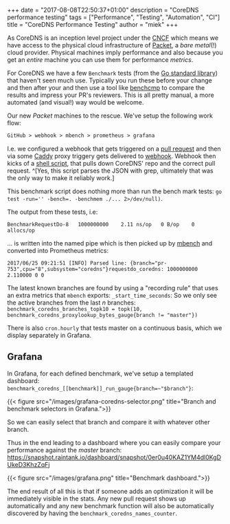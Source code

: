 +++
date = "2017-08-08T22:50:37+01:00"
description = "CoreDNS performance testing"
tags = ["Performance", "Testing", "Automation", "CI"]
title = "CoreDNS Performance Testing"
author = "miek"
+++

As CoreDNS is an inception level project under the [CNCF](https://www.cncf.io/) which means we have
access to the physical cloud infrastructure of [Packet](https://www.packet.net/), a *bare metal*(!)
cloud provider. Physical machines imply performance and also because you get an *entire* machine you
can use them for performance *metrics*.

For CoreDNS we have a few `Benchmark` tests (from the [Go standard
library](https://golang.org/pkg/testing/#hdr-Benchmarks)) that haven't seen much use.
Typically you run these before your change and then after your and then use a tool like
[benchcmp](https://godoc.org/golang.org/x/tools/cmd/benchcmp) to compare the results and impress
your PR's reviewers. This is all pretty manual, a more automated (and visual!) way would be welcome.

Our new *Packet* machines to the rescue. We've setup the following work flow:

~~~ txt
GitHub > webhook > mbench > prometheus > grafana
~~~

I.e. we configured a webhook that gets triggered on a [pull
request](https://developer.github.com/v3/activity/events/types/#pullrequestevent) and then via some
[Caddy](https://caddyserver.com) proxy triggery gets delivered to
[webhook](https://github.com/adnanh/webhook). Webhook then kicks of a [shell
script](https://github.com/miekg/mbench/blob/94c2d4d13a5d0ab6eaa5ed26d9bc992c1f28a10c/scripts/coredns-benchmark-pull),
that pulls down CoreDNS' repo and the correct pull request.
^[Yes, this script parses the JSON with grep, ultimately that was the only way to make it reliably
work.]

This benchmark script does nothing more
than run the bench mark tests: `go test -run='' -bench=. -benchmem ./... 2>/dev/null)`.

The output from these tests, i.e:
~~~
BenchmarkRequestDo-8   1000000000	 2.11 ns/op	  0 B/op    0 allocs/op
~~~
... is written into the named pipe which is then picked up by [mbench](https://github.com/miekg/mbench)
and converted into Prometheus metrics:

~~~
2017/06/25 09:21:51 [INFO] Parsed line: {branch="pr-753",cpu="8",subsystem="coredns"}requestdo_coredns: 1000000000 2.110000 0 0
~~~

The latest known branches are found by using a "recording rule" that uses an extra metrics that
`mbench` exports: `_start_time_seconds`:
So we only see the active branches from the last *n* branches: `benchmark_coredns_branches_topk10
= topk(10, benchmark_coredns_proxylookup_bytes_gauge{branch != "master"})`

There is also `cron.hourly` that tests master on a continuous basis, which we display separately in
Grafana.

## Grafana

In Grafana, for each defined benchmark, we've setup a templated dashboard:
`benchmark_coredns_[[benchmark]]_run_gauge{branch=~"$branch"}`:

{{< figure src="/images/grafana-coredns-selector.png" title="Branch and benchmark selectors in Grafana.">}}

So we can easily select that branch and compare it with whatever other branch.

Thus in the end leading to a dashboard where you can easily compare your performance against the
*master* branch: <https://snapshot.raintank.io/dashboard/snapshot/0er0u40KAZ1YM4dl0KgDUkeD3KhzZqFj>

{{< figure src="/images/grafana.png" title="Benchmark dashboard.">}}

The end result of all this is that if someone adds an optimization it will be immediately visible
in the stats. Any new pull request shows up automatically and any new benchmark function will also
be automatically discovered by having the `benchmark_coredns_names_counter`.
